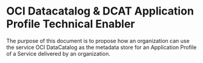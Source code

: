 # OCI Datacatalog & DCAT Application Profile Technical Enabler

The purpose of this document is to propose how an organization can use the service OCI DataCatalog as the metadata store for an Application Profile of a Service delivered by an organization.